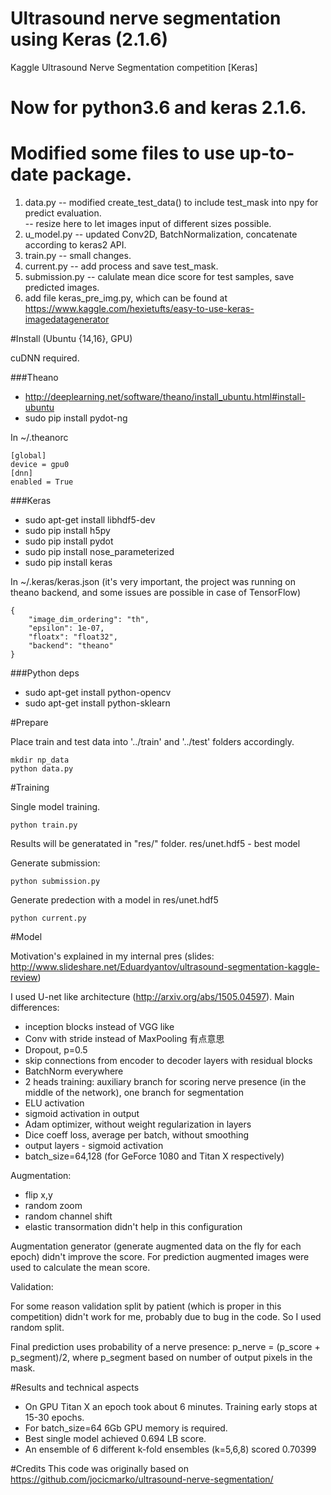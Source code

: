# Ultrasound nerve segmentation using Keras (2.1.6)
Kaggle Ultrasound Nerve Segmentation competition [Keras]

# Now for python3.6 and keras 2.1.6.
# Modified some files to use up-to-date package.
1. data.py -- modified create_test_data() to include test_mask into npy for predict evaluation.   
                      -- resize here to let images input of different sizes possible.
2. u_model.py -- updated Conv2D, BatchNormalization, concatenate according to keras2 API.
3. train.py -- small changes.
4. current.py -- add process and save test_mask.
5. submission.py -- calulate mean dice score for test samples, save predicted images.
6. add file keras_pre_img.py, which can be found at https://www.kaggle.com/hexietufts/easy-to-use-keras-imagedatagenerator





#Install (Ubuntu {14,16}, GPU)

cuDNN required.

###Theano
- http://deeplearning.net/software/theano/install_ubuntu.html#install-ubuntu
- sudo pip install pydot-ng

In ~/.theanorc
```
[global]
device = gpu0
[dnn]
enabled = True
```

###Keras
- sudo apt-get install libhdf5-dev
- sudo pip install h5py
- sudo pip install pydot
- sudo pip install nose_parameterized
- sudo pip install keras

In ~/.keras/keras.json (it's very important, the project was running on theano backend, and some issues are possible in case of TensorFlow)
```
{
    "image_dim_ordering": "th",
    "epsilon": 1e-07,
    "floatx": "float32",
    "backend": "theano"
}
```

###Python deps
 - sudo apt-get install python-opencv
 - sudo apt-get install python-sklearn

#Prepare

Place train and test data into '../train' and '../test' folders accordingly.

```
mkdir np_data
python data.py
```

#Training

Single model training.
```
python train.py
```
Results will be generatated in "res/" folder. res/unet.hdf5 - best model

Generate submission:
```
python submission.py
```

Generate predection with a model in res/unet.hdf5
``` 
python current.py
```

#Model

Motivation's explained in my internal pres (slides: http://www.slideshare.net/Eduardyantov/ultrasound-segmentation-kaggle-review)

I used U-net like architecture (http://arxiv.org/abs/1505.04597). Main differences:
 - inception blocks instead of VGG like
 - Conv with stride instead of MaxPooling 有点意思
 - Dropout, p=0.5
 - skip connections from encoder to decoder layers with residual blocks
 - BatchNorm everywhere
 - 2 heads training: auxiliary branch for scoring nerve presence (in the middle of the network), one branch for segmentation
 - ELU activation
 - sigmoid activation in output 
 - Adam optimizer, without weight regularization in layers
 - Dice coeff loss, average per batch, without smoothing
 - output layers - sigmoid activation
 - batch_size=64,128 (for GeForce 1080 and Titan X respectively)

Augmentation:
 - flip x,y
 - random zoom
 - random channel shift
 - elastic transormation didn't help in this configuration

Augmentation generator (generate augmented data on the fly for each epoch) didn't improve the score. 
For prediction augmented images were used to calculate the mean score.

Validation:

For some reason validation split by patient (which is proper in this competition) didn't work for me, probably due to bug in the code. So I used random split.

Final prediction uses probability of a nerve presence: p_nerve = (p_score + p_segment)/2, where p_segment based on number of output pixels in the mask.

#Results and technical aspects
- On GPU Titan X an epoch took about 6 minutes. Training early stops at 15-30 epochs.
- For batch_size=64 6Gb GPU memory is required.
- Best single model achieved 0.694 LB score.
- An ensemble of 6 different k-fold ensembles (k=5,6,8) scored 0.70399

#Credits
This code was originally based on https://github.com/jocicmarko/ultrasound-nerve-segmentation/
